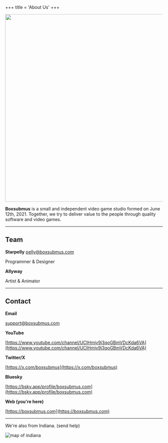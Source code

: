 +++
title = 'About Us'
+++

<img src="/images/wordmark.webp" style="width: 600px; margin: auto; color: #9b8778; border-radius: 0px; display: block; margin: 0 auto">

**Boxsubmus** is a small and independent video game studio formed on June 12th, 2021. Together, 
we try to deliver value to the people through quality software and video games.

<hr>

## Team
**Starpelly** 
[pelly@boxsubmus.com](mailto:pelly@boxsubmus.com)

Programmer & Designer

**Allyway**

Artist & Animator

<hr>

## Contact

**Email**

[support@boxsubmus.com](mailto:support@boxsubmus.com)

**YouTube**

[https://www.youtube.com/channel/UCIHmjv9j3qoGBmVDcKda6VA](https://www.youtube.com/channel/UCIHmjv9j3qoGBmVDcKda6VA)

**Twitter/X**

[https://x.com/boxsubmus](https://x.com/boxsubmus)

**Bluesky**

[https://bsky.app/profile/boxsubmus.com](https://bsky.app/profile/boxsubmus.com)

**Web (you're here)**

[https://boxsubmus.com](https://boxsubmus.com)

<hr>

We're also from Indiana. (send help)

![map of indiana](/images/about/indiana.webp)
